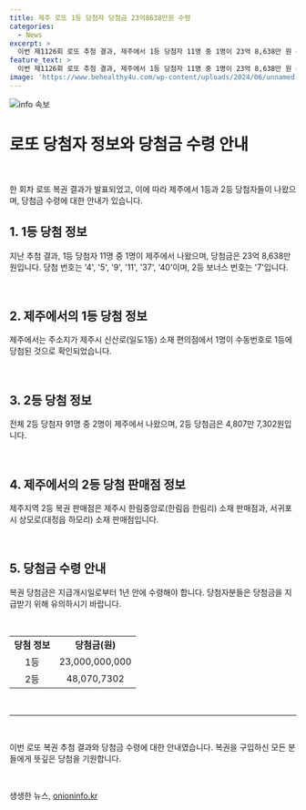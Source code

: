 ```yaml
---
title: 제주 로또 1등 당첨자 당첨금 23억8638만원 수령
categories:
  - News
excerpt: >
  이번 제1126회 로또 추첨 결과, 제주에서 1등 당첨자 11명 중 1명이 23억 8,638만 원 수령. 2등 보너스 번호 7. 제주에서 2등 2명 나와 각각 4,807만 7,302원 수령. 1등 당첨 번호는 4, 5, 9, 11, 37, 40. 수령기한 1년. (150자)
feature_text: >
  이번 제1126회 로또 추첨 결과, 제주에서 1등 당첨자 11명 중 1명이 23억 8,638만 원 수령. 2등 보너스 번호 7. 제주에서 2등 2명 나와 각각 4,807만 7,302원 수령. 1등 당첨 번호는 4, 5, 9, 11, 37, 40. 수령기한 1년. (150자)
image: 'https://www.behealthy4u.com/wp-content/uploads/2024/06/unnamed-file.png'
---
```


<p><img src="https://www.behealthy4u.com/wp-content/uploads/2024/06/unnamed-file.png" alt="info 속보" /></p>

<h1 data-ke-size="size24"><b>로또 당첨자 정보와 당첨금 수령 안내</b></h1>

<p data-ke-size="size16">&nbsp;</p>

<p>한 회차 로또 복권 결과가 발표되었고, 이에 따라 제주에서 1등과 2등 당첨자들이 나왔으며, 당첨금 수령에 대한 안내가 있습니다.</p>

<h2 data-ke-size="size26">1. 1등 당첨 정보</h2>

<p data-ke-size="size16">지난 추첨 결과, 1등 당첨자 11명 중 1명이 제주에서 나왔으며, 당첨금은 23억 8,638만 원입니다. 당첨 번호는 '4', '5', '9', '11', '37', '40'이며, 2등 보너스 번호는 '7'입니다.</p>

<p data-ke-size="size16">&nbsp;</p>

<h2 data-ke-size="size26">2. 제주에서의 1등 당첨 정보</h2>

<p data-ke-size="size16">제주에서는 주소지가 제주시 신산로(일도1동) 소재 편의점에서 1명이 수동번호로 1등에 당첨된 것으로 확인되었습니다.</p>

<p data-ke-size="size16">&nbsp;</p>

<h2 data-ke-size="size26">3. 2등 당첨 정보</h2>

<p data-ke-size="size16">전체 2등 당첨자 91명 중 2명이 제주에서 나왔으며, 2등 당첨금은 4,807만 7,302원입니다.</p>

<p data-ke-size="size16">&nbsp;</p>

<h2 data-ke-size="size26">4. 제주에서의 2등 당첨 판매점 정보</h2>

<p data-ke-size="size16">제주지역 2등 복권 판매점은 제주시 한림중앙로(한림읍 한림리) 소재 판매점과, 서귀포시 상모로(대정읍 하모리) 소재 판매점입니다.</p>

<p data-ke-size="size16">&nbsp;</p>

<h2 data-ke-size="size26">5. 당첨금 수령 안내</h2>

<p data-ke-size="size16">복권 당첨금은 지급개시일로부터 1년 안에 수령해야 합니다. 당첨자분들은 당첨금을 지급받기 위해 유의하시기 바랍니다.</p>

<p data-ke-size="size16">&nbsp;</p>

<table>
    <tbody>
        <tr>
            <td style="text-align: center; height: 17px;"><b>당첨 정보</b></td>
            <td style="text-align: center; height: 17px;"><b>당첨금(원)</b></td>
        </tr>
        <tr>
            <td style="text-align: center; height: 17px;">1등</td>
            <td style="text-align: center; height: 17px;">23,000,000,000</td>
        </tr>
        <tr>
            <td style="text-align: center; height: 17px;">2등</td>
            <td style="text-align: center; height: 17px;">48,070,7302</td>
        </tr>
    </tbody>
</table>

<p data-ke-size="size16">&nbsp;</p>

<hr data-ke-size="size3">

<p data-ke-size="size16">&nbsp;</p>

<p>이번 로또 복권 추첨 결과와 당첨금 수령에 대한 안내였습니다. 복권을 구입하신 모든 분들에게 뜻깊은 당첨을 기원합니다.</p>

<p data-ke-size="size16">&nbsp;</p>
생생한 뉴스, <a href="https://onioninfo.kr" rel="dofollow">onioninfo.kr</a>


